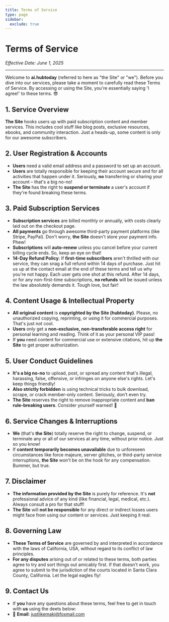 ```yaml
---
title: Terms of Service
type: page
sidebar:
  exclude: true
---
```

# Terms of Service

*Effective Date: June 1, 2025*

---

Welcome to **ai.hubtoday** (referred to here as "the Site" or "we"). Before you dive into our services, please take a moment to carefully read these Terms of Service. By accessing or using the Site, you're essentially saying 'I agree!' to these terms. 😎

## 1. Service Overview
**The Site** hooks users up with paid subscription content and member services. This includes cool stuff like blog posts, exclusive resources, ebooks, and community interaction. Just a heads-up, some content is only for our awesome subscribers.

## 2. User Registration & Accounts
*   **Users** need a valid email address and a password to set up an account.
*   **Users** are totally responsible for keeping their account secure and for all activities that happen under it. Seriously, **no** transferring or sharing your account – that's a big no-no!
*   **The Site** has the right to **suspend or terminate** a user's account if they're found breaking these terms.

## 3. Paid Subscription Services
*   **Subscription services** are billed monthly or annually, with costs clearly laid out on the checkout page.
*   **All payments** go through awesome third-party payment platforms (like Stripe, PayPal). Don't worry, **the Site** doesn't store your payment info. Phew!
*   **Subscriptions** will **auto-renew** unless you cancel before your current billing cycle ends. So, keep an eye on that!
*   **14-Day Refund Policy**: If **first-time subscribers** aren't thrilled with our service, they can snag a full refund within 14 days of purchase. Just hit us up at the contact email at the end of these terms and tell us why you're not happy. Each user gets one shot at this refund. After 14 days, or for any non-first-time subscriptions, **no refunds** will be issued unless the law absolutely demands it. Tough love, but fair!

## 4. Content Usage & Intellectual Property
*   **All original content** is **copyrighted by the Site (hubtoday)**. Please, no unauthorized copying, reprinting, or using it for commercial purposes. That's just not cool.
*   **Users** only get a **non-exclusive, non-transferable access right** for personal learning and reading. Think of it as your personal VIP pass!
*   If **you** need content for commercial use or extensive citations, hit up **the Site** to get proper authorization.

## 5. User Conduct Guidelines
*   **It's a big no-no** to upload, post, or spread any content that's illegal, harassing, false, offensive, or infringes on anyone else's rights. Let's keep things friendly!
*   **Also strictly forbidden** is using technical tricks to bulk download, scrape, or crack member-only content. Seriously, don't even try.
*   **The Site** reserves the right to remove inappropriate content and **ban rule-breaking users**. Consider yourself warned! 🚫

## 6. Service Changes & Interruptions
*   **We** (that's **the Site**) totally reserve the right to change, suspend, or terminate any or all of our services at any time, without prior notice. Just so you know!
*   If **content temporarily becomes unavailable** due to unforeseen circumstances like force majeure, server glitches, or third-party service interruptions, **the Site** won't be on the hook for any compensation. Bummer, but true.

## 7. Disclaimer
*   **The information provided by the Site** is purely for reference. It's **not** professional advice of any kind (like financial, legal, medical, etc.). Always consult a pro for that stuff!
*   **The Site** will **not be responsible** for any direct or indirect losses users might face from using our content or services. Just keeping it real.

## 8. Governing Law
*   **These Terms of Service** are governed by and interpreted in accordance with the laws of California, USA, without regard to its conflict of law principles.
*   **For any disputes** arising out of or related to these terms, both parties agree to try and sort things out amicably first. If that doesn't work, you agree to submit to the jurisdiction of the courts located in Santa Clara County, California. Let the legal eagles fly!

## 9. Contact Us
*   If **you** have any questions about these terms, feel free to get in touch with **us** using the deets below:
*   📧 **Email**: [justlikemaki@foxmail.com](mailto:justlikemaki@foxmail.com)